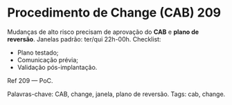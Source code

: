 # Procedimento de Change (CAB) 209

Mudanças de alto risco precisam de aprovação do **CAB** e **plano de reversão**.
Janelas padrão: ter/qui 22h-00h.
Checklist:
- Plano testado;
- Comunicação prévia;
- Validação pós-implantação.

Ref 209 — PoC.

Palavras-chave: CAB, change, janela, plano de reversão.
Tags: cab, change.
